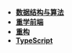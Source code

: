 * [**数据结构与算法**](structures&algorithms/)
* [**重学前端**](Refrontend/)
* [**重构**](Refactoring/)
* [**TypeScript**](TypeScript/)